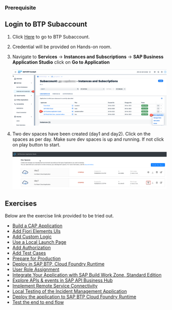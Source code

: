 ### Prerequisite

## Login to BTP Subaccount

1. Click [Here](https://emea.cockpit.btp.cloud.sap/cockpit/?idp=tdct3ched1.accounts.ondemand.com#/globalaccount/e2a835b0-3011-4c79-818a-d7767c4627cd/subaccount/57b94b7a-2794-4054-95c9-ea692527815f/subaccountoverview) to go to BTP Subaccount.
2. Credential will be provided on Hands-on room.
3. Navigate to **Services** &rarr; **Instances and Subscriptions** &rarr; **SAP Business Application Studio** click on **Go to Application**

    ![btp navigation](./exercises/images/btp_navigation.png)

4. Two dev spaces have been created (day1 and day2). Click on the spaces as per day. Make sure dev spaces is up and running.
If not click on play button to start.

    ![btp navigation](./exercises/images/dev-space.png)

## Exercises

Below are the exercise link provided to be tried out.

- [Build a CAP Application](./exercises/Build%20a%20CAP%20Application/README.md)
- [Add Fiori Elements UIs](./exercises/Add%20Fiori%20Elements%20UIs/README.md)
- [Add Custom Logic](./exercises/Add%20Custom%20Logic/README.md)
- [Use a Local Launch Page](./exercises/Use%20a%20Local%20Launch%20Page/README.md)
- [Add Authorization](./exercises/Add%20Authorization/README.md)
- [Add Test Cases](./exercises/Add%20Test%20Cases/README.md)
- [Prepare for Production](./exercises/Prepare%20for%20Production/README.md)
- [Deploy in SAP BTP, Cloud Foundry Runtime](./exercises/Deploy%20in%20SAP%20BTP,%20Cloud%20Foundry%20Runtime/README.md)
- [User Role Assignment](./exercises/User%20Role%20Assignment/README.md)
- [Integrate Your Application with SAP Build Work Zone, Standard Edition](./exercises/Integrate%20Your%20Application%20with%20SAP%20Build%20Work%20Zone,%20Standard%20Edition/README.md)
- [Explore APIs & events in SAP API Business Hub](./exercises/Explore%20APIs%20&%20events%20in%20SAP%20API%20Business%20Hub/README.md)
- [Implement Remote Service Connectivity](./exercises/Implement%20Remote%20Service%20Connectivity/README.md)
- [Local Testing of the Incident Management Application](./exercises/Local%20Testing%20of%20the%20Incident%20Management%20Application/README.md)
- [Deploy the application to SAP BTP Cloud Foundry Runtime](./exercises/Test%20the%20end%20to%20end%20application/README.md)
- [Test the end to end flow](./exercises/Test%20the%20end%20to%20end%20flow/README.md)